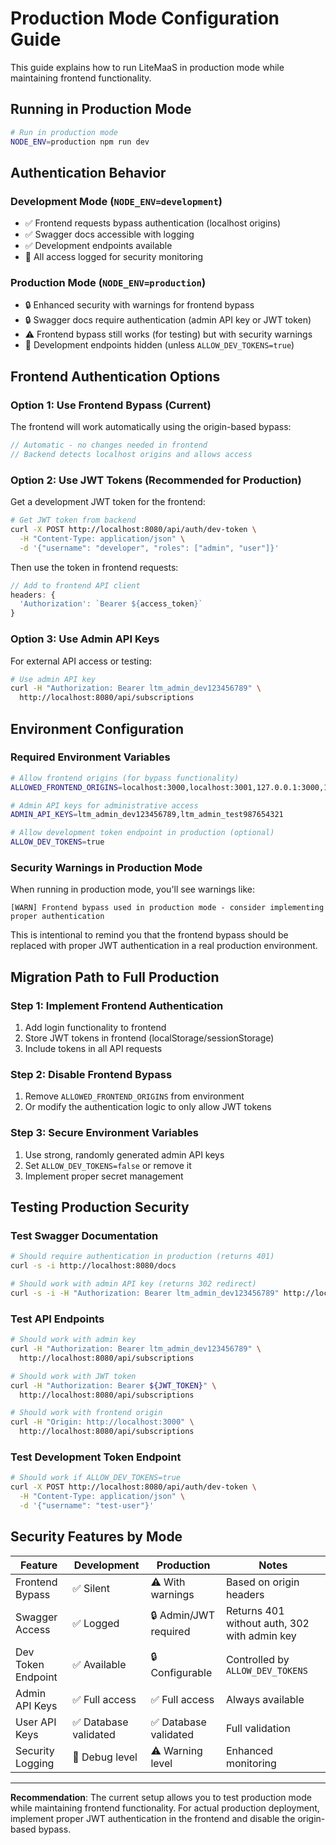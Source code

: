 # Production Mode Configuration Guide

This guide explains how to run LiteMaaS in production mode while maintaining frontend functionality.

## Running in Production Mode

```bash
# Run in production mode
NODE_ENV=production npm run dev
```

## Authentication Behavior

### Development Mode (`NODE_ENV=development`)
- ✅ Frontend requests bypass authentication (localhost origins)
- ✅ Swagger docs accessible with logging
- ✅ Development endpoints available
- 📝 All access logged for security monitoring

### Production Mode (`NODE_ENV=production`)
- 🔒 Enhanced security with warnings for frontend bypass
- 🔒 Swagger docs require authentication (admin API key or JWT token)
- ⚠️ Frontend bypass still works (for testing) but with security warnings
- 🚫 Development endpoints hidden (unless `ALLOW_DEV_TOKENS=true`)

## Frontend Authentication Options

### Option 1: Use Frontend Bypass (Current)
The frontend will work automatically using the origin-based bypass:

```typescript
// Automatic - no changes needed in frontend
// Backend detects localhost origins and allows access
```

### Option 2: Use JWT Tokens (Recommended for Production)
Get a development JWT token for the frontend:

```bash
# Get JWT token from backend
curl -X POST http://localhost:8080/api/auth/dev-token \
  -H "Content-Type: application/json" \
  -d '{"username": "developer", "roles": ["admin", "user"]}'
```

Then use the token in frontend requests:
```typescript
// Add to frontend API client
headers: {
  'Authorization': `Bearer ${access_token}`
}
```

### Option 3: Use Admin API Keys
For external API access or testing:

```bash
# Use admin API key
curl -H "Authorization: Bearer ltm_admin_dev123456789" \
  http://localhost:8080/api/subscriptions
```

## Environment Configuration

### Required Environment Variables

```bash
# Allow frontend origins (for bypass functionality)
ALLOWED_FRONTEND_ORIGINS=localhost:3000,localhost:3001,127.0.0.1:3000,127.0.0.1:3001

# Admin API keys for administrative access
ADMIN_API_KEYS=ltm_admin_dev123456789,ltm_admin_test987654321

# Allow development token endpoint in production (optional)
ALLOW_DEV_TOKENS=true
```

### Security Warnings in Production Mode

When running in production mode, you'll see warnings like:

```log
[WARN] Frontend bypass used in production mode - consider implementing proper authentication
```

This is intentional to remind you that the frontend bypass should be replaced with proper JWT authentication in a real production environment.

## Migration Path to Full Production

### Step 1: Implement Frontend Authentication
1. Add login functionality to frontend
2. Store JWT tokens in frontend (localStorage/sessionStorage)
3. Include tokens in all API requests

### Step 2: Disable Frontend Bypass
1. Remove `ALLOWED_FRONTEND_ORIGINS` from environment
2. Or modify the authentication logic to only allow JWT tokens

### Step 3: Secure Environment Variables
1. Use strong, randomly generated admin API keys
2. Set `ALLOW_DEV_TOKENS=false` or remove it
3. Implement proper secret management

## Testing Production Security

### Test Swagger Documentation
```bash
# Should require authentication in production (returns 401)
curl -s -i http://localhost:8080/docs

# Should work with admin API key (returns 302 redirect)
curl -s -i -H "Authorization: Bearer ltm_admin_dev123456789" http://localhost:8080/docs
```

### Test API Endpoints
```bash
# Should work with admin key
curl -H "Authorization: Bearer ltm_admin_dev123456789" \
  http://localhost:8080/api/subscriptions

# Should work with JWT token
curl -H "Authorization: Bearer ${JWT_TOKEN}" \
  http://localhost:8080/api/subscriptions

# Should work with frontend origin
curl -H "Origin: http://localhost:3000" \
  http://localhost:8080/api/subscriptions
```

### Test Development Token Endpoint
```bash
# Should work if ALLOW_DEV_TOKENS=true
curl -X POST http://localhost:8080/api/auth/dev-token \
  -H "Content-Type: application/json" \
  -d '{"username": "test-user"}'
```

## Security Features by Mode

| Feature | Development | Production | Notes |
|---------|-------------|------------|-------|
| Frontend Bypass | ✅ Silent | ⚠️ With warnings | Based on origin headers |
| Swagger Access | ✅ Logged | 🔒 Admin/JWT required | Returns 401 without auth, 302 with admin key |
| Dev Token Endpoint | ✅ Available | 🔒 Configurable | Controlled by `ALLOW_DEV_TOKENS` |
| Admin API Keys | ✅ Full access | ✅ Full access | Always available |
| User API Keys | ✅ Database validated | ✅ Database validated | Full validation |
| Security Logging | 📝 Debug level | ⚠️ Warning level | Enhanced monitoring |

---

**Recommendation**: The current setup allows you to test production mode while maintaining frontend functionality. For actual production deployment, implement proper JWT authentication in the frontend and disable the origin-based bypass.